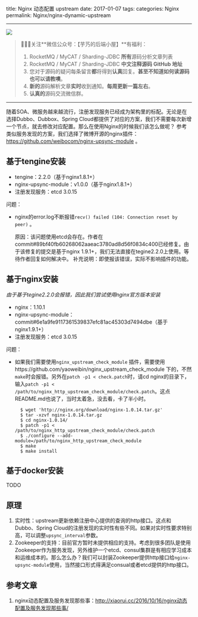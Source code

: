 title: Nginx 动态配置 upstream
date: 2017-01-07
tags:
categories: Nginx
permalink: Nginx/nginx-dynamic-upstream

-------

![](http://www.yunai.me/images/common/wechat_mp_2017_07_31.jpg)

> 🙂🙂🙂关注**微信公众号：【芋艿的后端小屋】**有福利：
> 1. RocketMQ / MyCAT / Sharding-JDBC **所有**源码分析文章列表
> 2. RocketMQ / MyCAT / Sharding-JDBC **中文注释源码 GitHub 地址**
> 3. 您对于源码的疑问每条留言**都**将得到**认真**回复。**甚至不知道如何读源码也可以请教噢**。
> 4. **新的**源码解析文章**实时**收到通知。**每周更新一篇左右**。
> 5. **认真的**源码交流微信群。

-------

随着SOA、微服务越来越流行，注册发现服务已经成为架构里的标配。无论是在选择Dubbo、Dubbox、Spring Cloud都提供了对应的方案，我们不需要每次新增一个节点，就去修改对应配置。那么在使用Nginx的时候我们该怎么做呢？
参考类似服务发现的方案，我们选择了微博开源的nginx插件：https://github.com/weibocom/nginx-upsync-module 。

## 基于tengine安装 ##
* tengine：2.2.0（基于nginx1.8.1+）
* nginx-upsync-module：v1.0.0（基于nginx1.8.1+）
* 注册发现服务：etcd 3.0.15

问题：

* nginx的error.log不断报错`recv() failed (104: Connection reset by peer)` 。
    
    原因：该问题使用etcd会存在。作者在commit#89bf40fb60268062aaeac3780ad8d56f0834c400已经修复。由于该修复的提交是基于nginx 1.9.1+，我们无法直接在tegine2.2.0上使用。等待作者回复如何解决中。
    补充说明：即使报该错误，实际不影响插件的功能。
    
    
## 基于nginx安装 ##

*由于基于tegine2.2.0会报错，因此我们尝试使用nginx官方版本安装*

* nginx：1.10.1
* nginx-upsync-module：commit#6e1a9fe9117361539837efc81ac45303d7494dbe（基于nginx1.9.1+）
* 注册发现服务：etcd 3.0.15   

问题：

* 如果我们需要使用`nginx_upstream_check_module` 插件，需要使用https://github.com/yaoweibin/nginx_upstream_check_module 下的，不然`make`时会报错。另外在`patch -p1 < check.patch`时，请cd nginx的目录下，输入`patch -p1 < /path/to/nginx_http_upstream_check_module/check.patch`。这点README.md也说了，当时太着急，没去看，卡了半小时。

    >  
        $ wget 'http://nginx.org/download/nginx-1.0.14.tar.gz'
        $ tar -xzvf nginx-1.0.14.tar.gz
        $ cd nginx-1.0.14/
        $ patch -p1 < /path/to/nginx_http_upstream_check_module/check.patch
        $ ./configure --add-module=/path/to/nginx_http_upstream_check_module
        $ make
        $ make install

## 基于docker安装 ##

TODO

## 原理 ##

1. 实时性：upstream更新依赖注册中心提供的查询的http接口。这点和Dubbo、Spring Cloud的注册发现的实时性有些不同。如果对实时性要求特别高，可以调整`upsync_interval`参数。
2. Zookeeper的支持：目前官方暂时未提供相应的支持。考虑到很多团队是使用Zookeeper作为服务发现，另外维护一个etcd、consul集群是有相应学习成本和运维成本的。那么怎么办？我们可以封装Zookeeper提供http接口给`nginx-upsync-module`使用，当然接口形式得满足consual或者etcd提供的http接口。

## 参考文章 ##

1. nginx动态配置及服务发现那些事：http://xiaorui.cc/2016/10/16/nginx动态配置及服务发现那些事/

